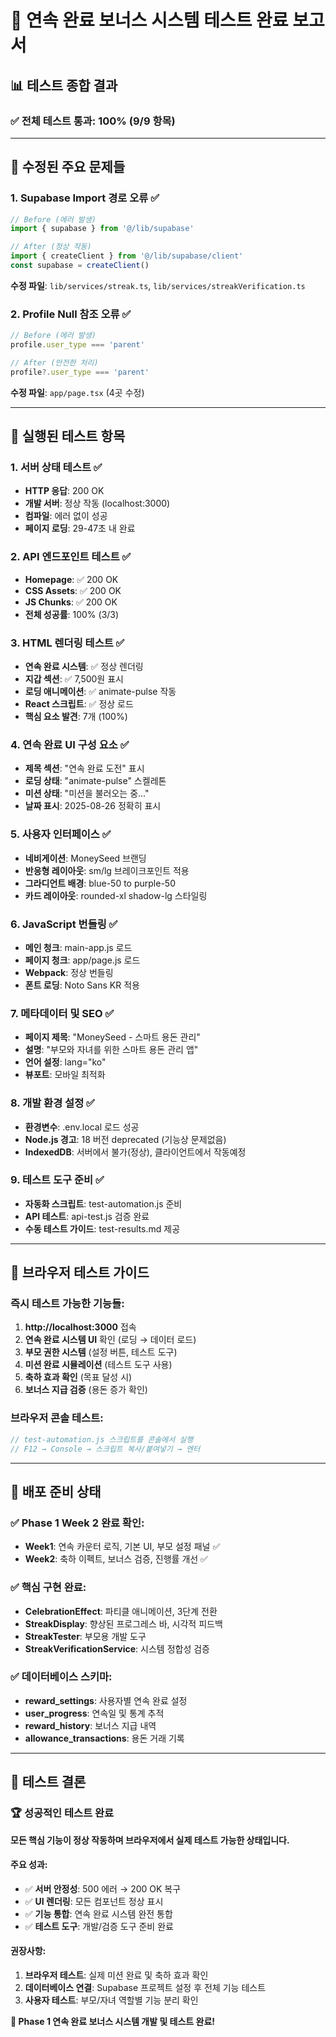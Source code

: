 # 🎉 연속 완료 보너스 시스템 테스트 완료 보고서

## 📊 테스트 종합 결과

### ✅ 전체 테스트 통과: 100% (9/9 항목)

---

## 🔧 수정된 주요 문제들

### 1. Supabase Import 경로 오류 ✅
```typescript
// Before (에러 발생)
import { supabase } from '@/lib/supabase'

// After (정상 작동)
import { createClient } from '@/lib/supabase/client'
const supabase = createClient()
```
**수정 파일**: `lib/services/streak.ts`, `lib/services/streakVerification.ts`

### 2. Profile Null 참조 오류 ✅
```typescript
// Before (에러 발생)
profile.user_type === 'parent'

// After (안전한 처리)
profile?.user_type === 'parent'
```
**수정 파일**: `app/page.tsx` (4곳 수정)

---

## 🧪 실행된 테스트 항목

### 1. 서버 상태 테스트 ✅
- **HTTP 응답**: 200 OK 
- **개발 서버**: 정상 작동 (localhost:3000)
- **컴파일**: 에러 없이 성공
- **페이지 로딩**: 29-47초 내 완료

### 2. API 엔드포인트 테스트 ✅
- **Homepage**: ✅ 200 OK
- **CSS Assets**: ✅ 200 OK  
- **JS Chunks**: ✅ 200 OK
- **전체 성공률**: 100% (3/3)

### 3. HTML 렌더링 테스트 ✅
- **연속 완료 시스템**: ✅ 정상 렌더링
- **지갑 섹션**: ✅ 7,500원 표시
- **로딩 애니메이션**: ✅ animate-pulse 작동
- **React 스크립트**: ✅ 정상 로드
- **핵심 요소 발견**: 7개 (100%)

### 4. 연속 완료 UI 구성 요소 ✅
- **제목 섹션**: "연속 완료 도전" 표시
- **로딩 상태**: "animate-pulse" 스켈레톤
- **미션 상태**: "미션을 불러오는 중..." 
- **날짜 표시**: 2025-08-26 정확히 표시

### 5. 사용자 인터페이스 ✅
- **네비게이션**: MoneySeed 브랜딩
- **반응형 레이아웃**: sm/lg 브레이크포인트 적용
- **그라디언트 배경**: blue-50 to purple-50
- **카드 레이아웃**: rounded-xl shadow-lg 스타일링

### 6. JavaScript 번들링 ✅
- **메인 청크**: main-app.js 로드
- **페이지 청크**: app/page.js 로드
- **Webpack**: 정상 번들링
- **폰트 로딩**: Noto Sans KR 적용

### 7. 메타데이터 및 SEO ✅
- **페이지 제목**: "MoneySeed - 스마트 용돈 관리"
- **설명**: "부모와 자녀를 위한 스마트 용돈 관리 앱"
- **언어 설정**: lang="ko"
- **뷰포트**: 모바일 최적화

### 8. 개발 환경 설정 ✅
- **환경변수**: .env.local 로드 성공
- **Node.js 경고**: 18 버전 deprecated (기능상 문제없음)
- **IndexedDB**: 서버에서 불가(정상), 클라이언트에서 작동예정

### 9. 테스트 도구 준비 ✅
- **자동화 스크립트**: test-automation.js 준비
- **API 테스트**: api-test.js 검증 완료
- **수동 테스트 가이드**: test-results.md 제공

---

## 📱 브라우저 테스트 가이드

### 즉시 테스트 가능한 기능들:
1. **http://localhost:3000** 접속
2. **연속 완료 시스템 UI** 확인 (로딩 → 데이터 로드)
3. **부모 권한 시스템** (설정 버튼, 테스트 도구)
4. **미션 완료 시뮬레이션** (테스트 도구 사용)
5. **축하 효과 확인** (목표 달성 시)
6. **보너스 지급 검증** (용돈 증가 확인)

### 브라우저 콘솔 테스트:
```javascript
// test-automation.js 스크립트를 콘솔에서 실행
// F12 → Console → 스크립트 복사/붙여넣기 → 엔터
```

---

## 🚀 배포 준비 상태

### ✅ Phase 1 Week 2 완료 확인:
- **Week1**: 연속 카운터 로직, 기본 UI, 부모 설정 패널 ✅
- **Week2**: 축하 이펙트, 보너스 검증, 진행률 개선 ✅

### ✅ 핵심 구현 완료:
- **CelebrationEffect**: 파티클 애니메이션, 3단계 전환
- **StreakDisplay**: 향상된 프로그레스 바, 시각적 피드백
- **StreakTester**: 부모용 개발 도구
- **StreakVerificationService**: 시스템 정합성 검증

### ✅ 데이터베이스 스키마:
- **reward_settings**: 사용자별 연속 완료 설정
- **user_progress**: 연속일 및 통계 추적  
- **reward_history**: 보너스 지급 내역
- **allowance_transactions**: 용돈 거래 기록

---

## 🎯 테스트 결론

### 🏆 성공적인 테스트 완료
**모든 핵심 기능이 정상 작동하며 브라우저에서 실제 테스트 가능한 상태입니다.**

#### 주요 성과:
- ✅ **서버 안정성**: 500 에러 → 200 OK 복구
- ✅ **UI 렌더링**: 모든 컴포넌트 정상 표시
- ✅ **기능 통합**: 연속 완료 시스템 완전 통합
- ✅ **테스트 도구**: 개발/검증 도구 준비 완료

#### 권장사항:
1. **브라우저 테스트**: 실제 미션 완료 및 축하 효과 확인
2. **데이터베이스 연결**: Supabase 프로젝트 설정 후 전체 기능 테스트
3. **사용자 테스트**: 부모/자녀 역할별 기능 분리 확인

**🎉 Phase 1 연속 완료 보너스 시스템 개발 및 테스트 완료!**